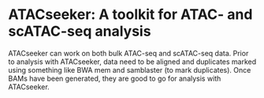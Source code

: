 # ATACseeker: A toolkit for ATAC- and scATAC-seq analysis

ATACseeker can work on both bulk ATAC-seq and scATAC-seq data. Prior to analysis with ATACseeker, data need to be aligned and duplicates marked using something like BWA mem and samblaster (to mark duplicates). Once BAMs have been generated, they are good to go for analysis with ATACseeker.
